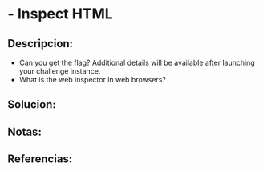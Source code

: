 #  - Inspect HTML

## Descripcion:
* Can you get the flag?
Additional details will be available after launching your challenge instance.
* What is the web inspector in web browsers?

## Solucion:

## Notas:

## Referencias: